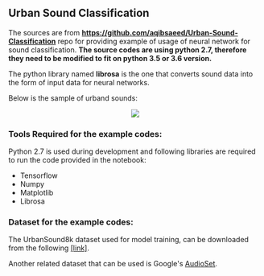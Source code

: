 ## Urban Sound Classification 

The sources are from **https://github.com/aqibsaeed/Urban-Sound-Classification** repo for providing example of usage of neural network for sound classification.
**The source codes are using python 2.7, therefore they need to be modified to fit on python 3.5 or 3.6 version.**

The python library named **librosa** is the one that converts sound data into the form of input data for neural networks.

Below is the sample of urband sounds:

<p align="center"><img src="http://github.com/seonghapark/counterUAV/counterUAV/tree/sum2019/rnn_example/urban-sound-spectrogram.png"/><p>

### Tools Required for the example codes:

Python 2.7 is used during development and following libraries are required to run the code provided in the notebook:
* Tensorflow
* Numpy
* Matplotlib
* Librosa

### Dataset for the example codes:

The UrbanSound8k dataset used for model training, can be downloaded from the following [[link]](https://serv.cusp.nyu.edu/projects/urbansounddataset/urbansound8k.html).

Another related dataset that can be used is Google's [AudioSet](https://research.google.com/audioset/).
